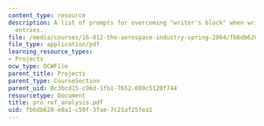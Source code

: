 ```yaml
---
content_type: resource
description: A list of prompts for overcoming "writer's block" when writing journal
  entries.
file: /media/courses/16-812-the-aerospace-industry-spring-2004/fb6db620e8a1c59f3fae7c21af25fea1_pro_ref_analysis.pdf
file_type: application/pdf
learning_resource_types:
- Projects
ocw_type: OCWFile
parent_title: Projects
parent_type: CourseSection
parent_uid: 0c3bcd15-c96d-1fb1-7652-089c5120f744
resourcetype: Document
title: pro_ref_analysis.pdf
uid: fb6db620-e8a1-c59f-3fae-7c21af25fea1
---
```

